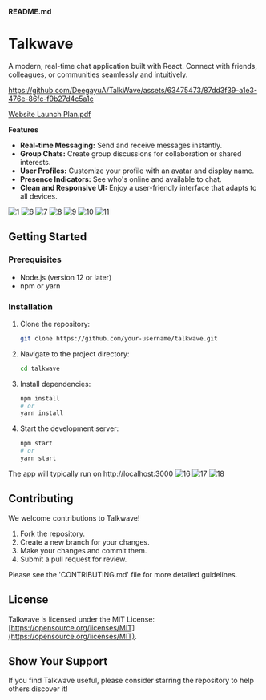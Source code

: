 **README.md**

# Talkwave

A modern, real-time chat application built with React. Connect with friends, colleagues, or communities seamlessly and intuitively.


https://github.com/DeegayuA/TalkWave/assets/63475473/87dd3f39-a1e3-476e-86fc-f9b27d4c5a1c

[Website Launch Plan.pdf](https://github.com/DeegayuA/TalkWave/files/14880214/Website.Launch.Plan.pdf)




**Features**

* **Real-time Messaging:** Send and receive messages instantly.
* **Group Chats:** Create group discussions for collaboration or shared interests.
* **User Profiles:** Customize your profile with an avatar and display name.
* **Presence Indicators:** See who's online and available to chat.
* **Clean and Responsive UI:** Enjoy a user-friendly interface that adapts to all devices.

![1](https://github.com/DeegayuA/TalkWave/assets/63475473/ec0a68db-99ca-4f46-adf3-5873456a3255)
![6](https://github.com/DeegayuA/TalkWave/assets/63475473/f293e6e9-98a7-4dd6-8296-9a58405fa13c)
![7](https://github.com/DeegayuA/TalkWave/assets/63475473/38a4f033-def6-410e-b133-9101dab67d84)
![8](https://github.com/DeegayuA/TalkWave/assets/63475473/96d1ac19-1032-4f12-888c-079fde91cc91)
![9](https://github.com/DeegayuA/TalkWave/assets/63475473/cf181610-32ea-4bfe-a0bd-b848b9bc848f)
![10](https://github.com/DeegayuA/TalkWave/assets/63475473/5a0f46d2-0f2e-4cb1-b3e7-1bfc9f23c51f)
![11](https://github.com/DeegayuA/TalkWave/assets/63475473/9e2be57a-57e5-4d9b-abc5-13df2ac1b6ad)

## Getting Started

### Prerequisites

* Node.js (version 12 or later)
* npm or yarn

### Installation

1. Clone the repository:
   ```bash
   git clone https://github.com/your-username/talkwave.git
   ```

2. Navigate to the project directory:
   ```bash
   cd talkwave
   ```

3. Install dependencies:
   ```bash
   npm install 
   # or
   yarn install 
   ```

4. Start the development server:
   ```bash
   npm start
   # or
   yarn start
   ```

The app will typically run on http://localhost:3000 
![16](https://github.com/DeegayuA/TalkWave/assets/63475473/a1828e99-7b3c-40ad-b0ba-7100aba6726f)
![17](https://github.com/DeegayuA/TalkWave/assets/63475473/77e9ef16-1dfb-402b-8206-cd6efbf469e6)
![18](https://github.com/DeegayuA/TalkWave/assets/63475473/5d56f4e7-884b-49bf-9435-4da13448528b)


##  Contributing

We welcome contributions to Talkwave! 

1.  Fork the repository.
2.  Create a new branch for your changes.
3.  Make your changes and commit them.
4.  Submit a pull request for review.

Please see the 'CONTRIBUTING.md' file for more detailed guidelines.

## License

Talkwave is licensed under the MIT License: [https://opensource.org/licenses/MIT](https://opensource.org/licenses/MIT).

## Show Your Support

If you find Talkwave useful, please consider starring the repository to help others discover it!
